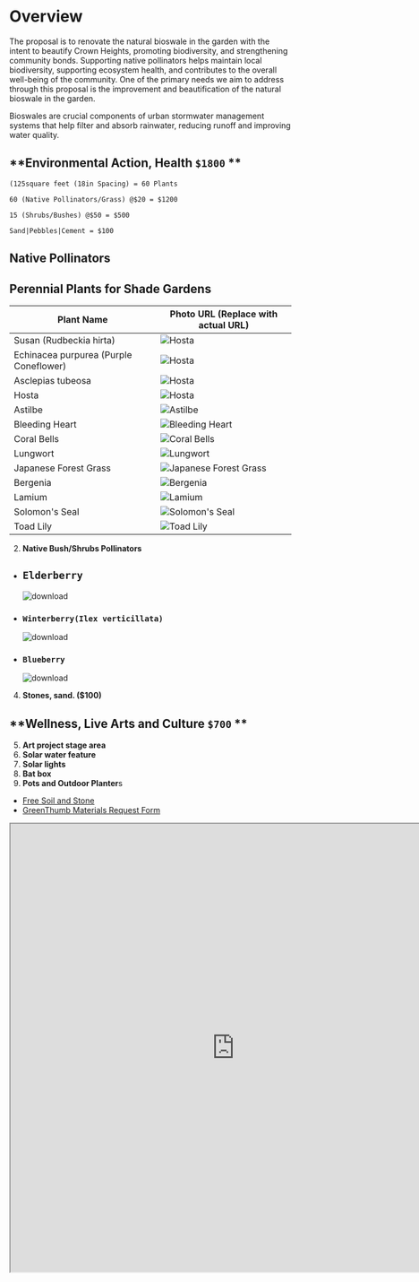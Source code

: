 
# Overview

The proposal is to renovate the natural bioswale in the garden with the intent to beautify Crown Heights, promoting biodiversity, and strengthening community bonds. Supporting native pollinators helps maintain local biodiversity, supporting ecosystem health, and contributes to the overall well-being of the community. One of the primary needs we aim to address through this proposal is the improvement and beautification of the natural bioswale in the garden. 

Bioswales are crucial components of urban stormwater management systems that help filter and absorb rainwater, reducing runoff and improving water quality. 

## **Environmental Action, Health `$1800` **
```
(125square feet (18in Spacing) = 60 Plants
```

```
60 (Native Pollinators/Grass) @$20 = $1200
```

```
15 (Shrubs/Bushes) @$50 = $500
```

```
Sand|Pebbles|Cement = $100
```

## **Native Pollinators**
<h2>Perennial Plants for Shade Gardens</h2>
<table>
  <thead>
    <tr>
      <th>Plant Name</th>
      <th>Photo URL (Replace with actual URL)</th>
    </tr>
  </thead>
  <tbody>
    <tr>
      <td>Susan (Rudbeckia hirta)</td>
      <td>
        <img src="https://github.com/WLS-Community-Garden-Green-Fund-2023/green-fund-walt-l-shamel-community-garden2023.github.io/assets/22154417/a4c89600-1bda-4c65-8fbf-674c3a26b296" alt="Hosta">
      </td>
    </tr>
    <tr>
      <td>Echinacea purpurea (Purple Coneflower)</td>
      <td>
        <img src="https://github.com/WLS-Community-Garden-Green-Fund-2023/green-fund-walt-l-shamel-community-garden2023.github.io/assets/22154417/a41aa48c-19d7-48ed-932d-5b27da2a5654" alt="Hosta">
      </td>
    </tr>
    <tr>
      <td>Asclepias tubeosa</td>
      <td>
        <img src="https://github.com/WLS-Community-Garden-Green-Fund-2023/green-fund-walt-l-shamel-community-garden2023.github.io/assets/22154417/df3d9fa0-f5c3-4fcd-9bd3-f12daac90e46d" alt="Hosta">
      </td>
    </tr>
    <tr>
      <td>Hosta</td>
      <td>
        <img src="https://github.com/WLS-Community-Garden-Green-Fund-2023/green-fund-walt-l-shamel-community-garden2023.github.io/assets/22154417/8f19948d-efd9-4639-b207-d86ff941b7fd" alt="Hosta">
      </td>
    </tr>
    <tr>
      <td>Astilbe</td>
      <td>
        <img src="https://github.com/WLS-Community-Garden-Green-Fund-2023/green-fund-walt-l-shamel-community-garden2023.github.io/assets/22154417/242fd8b1-484d-4b8a-af09-2f3ff56428a4" alt="Astilbe">
      </td>
    </tr>
    <tr>
      <td>Bleeding Heart</td>
      <td>
        <img src="https://github.com/WLS-Community-Garden-Green-Fund-2023/green-fund-walt-l-shamel-community-garden2023.github.io/assets/22154417/3ada3baf-d2cd-490e-a5af-8d73ae203470" alt="Bleeding Heart">
      </td>
    </tr>
    <tr>
      <td>Coral Bells</td>
      <td>
        <img src="https://github.com/WLS-Community-Garden-Green-Fund-2023/green-fund-walt-l-shamel-community-garden2023.github.io/assets/22154417/6351bbde-d42b-4d7d-949e-f0dcfc649aa6" alt="Coral Bells">
      </td>
    </tr>
    <tr>
      <td>Lungwort</td>
      <td>
        <img src="https://github.com/WLS-Community-Garden-Green-Fund-2023/green-fund-walt-l-shamel-community-garden2023.github.io/assets/22154417/aad12e91-c3e8-47a1-b74d-25c50441338d" alt="Lungwort">
      </td>
    </tr>
    <td>Japanese Forest Grass</td>
    <td>
      <img src="https://github.com/WLS-Community-Garden-Green-Fund-2023/green-fund-walt-l-shamel-community-garden2023.github.io/assets/22154417/5085a073-43a6-4c27-a66b-cda6e9551597" alt="Japanese Forest Grass">
    </td>
    <tr>
      <td>Bergenia</td>
      <td>
        <img src="https://github.com/WLS-Community-Garden-Green-Fund-2023/green-fund-walt-l-shamel-community-garden2023.github.io/assets/22154417/6eb8558d-6582-44a2-8170-a223af2a3fa6" alt="Bergenia">
      </td>
    </tr>
    <tr>
      <td>Lamium</td>
      <td>
        <img src="https://github.com/WLS-Community-Garden-Green-Fund-2023/green-fund-walt-l-shamel-community-garden2023.github.io/assets/22154417/67346be5-ab47-4876-807d-7862f6387357" alt="Lamium">
      </td>
    </tr>
    <tr>
      <td>Solomon's Seal</td>
      <td>
        <img src="https://github.com/WLS-Community-Garden-Green-Fund-2023/green-fund-walt-l-shamel-community-garden2023.github.io/assets/22154417/ec3a1448-dc78-4a3e-b803-ad999192a4bd" alt="Solomon's Seal">
      </td>
    </tr>
    <tr>
      <td>Toad Lily</td>
      <td>
        <img src="https://github.com/WLS-Community-Garden-Green-Fund-2023/green-fund-walt-l-shamel-community-garden2023.github.io/assets/22154417/0178464c-dd92-4803-a928-8f95db47d786" alt="Toad Lily">
      </td>
    </tr>
  </tbody>
</table>

2. **Native Bush/Shrubs Pollinators**
  - ## `Elderberry`
    ![download](https://github.com/WLS-Community-Garden-Green-Fund-2023/green-fund-walt-l-shamel-community-garden2023.github.io/assets/22154417/1e444ab3-9fba-405a-aeaa-a7d97bd6a8ff)
- ### `Winterberry(Ilex verticillata)`
  ![download](https://github.com/WLS-Community-Garden-Green-Fund-2023/green-fund-walt-l-shamel-community-garden2023.github.io/assets/22154417/d7ec23e1-a761-480d-b6ef-6a72049623dd)
- ### `Blueberry`
  ![download](https://github.com/WLS-Community-Garden-Green-Fund-2023/green-fund-walt-l-shamel-community-garden2023.github.io/assets/22154417/5950ce50-3cff-486c-870a-55c412841cb9)


4. **Stones, sand. ($100)**

## **Wellness, Live Arts and Culture `$700` **

5. **Art project stage area**
6. **Solar water feature** 
7. **Solar lights**
8. **Bat box** 
9. **Pots and Outdoor Planter**s
  - [Free Soil and Stone](https://www.nyc.gov/site/oer/safe-land/clean-soil-request.page)
  - [GreenThumb Materials Request Form](https://forms.office.com/pages/responsepage.aspx?id=x2_1MoFfIk6pWxXaZlE777vIgzjC_gFHh0eUoNhEMEdURjRHS1NTWkI1R1FMU1A1RUdTMk8zTzc0UiQlQCN0PWcu&web=1&wdLOR=c200F2626-A017-4E11-B359-51D209B0DE43)

<div>
  <iframe id="inlineFrameExample"
      title="Inline Frame Example"
      width="800"
      height="800"
      src="https://app.sketchup.com/share/tc/northAmerica/L4YbvX11ABA?stoken=YJ_EdnWwp9Nfq3Na-boA3vhL1m1YJ05OEPx5vuN_ahtYmBbIA-eKFN81QieEgJRN&source=web">
  </iframe>
</div>


